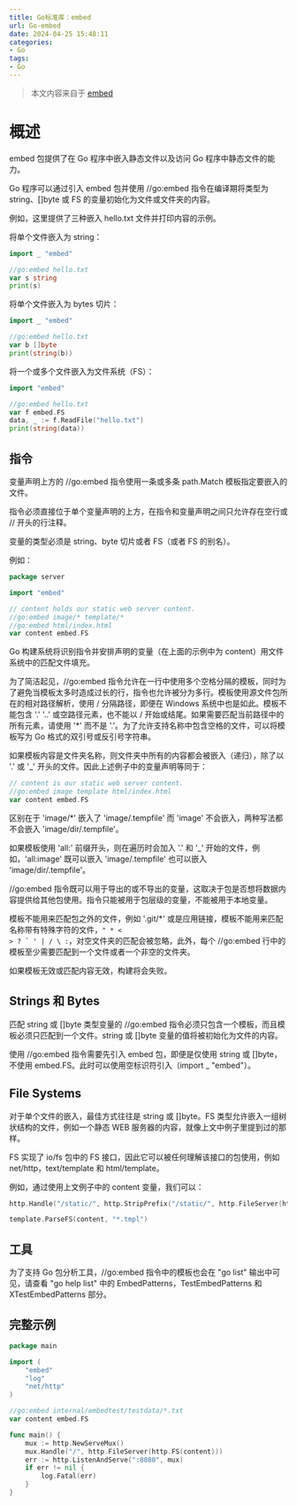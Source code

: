 ```yaml
---
title: Go标准库：embed
url: Go-embed
date: 2024-04-25 15:48:11
categories:
- Go
tags:
- Go
---
```


> 本文内容来自于 [embed](https://pkg.go.dev/embed)

<!-- more -->

# 概述

embed 包提供了在 Go 程序中嵌入静态文件以及访问 Go 程序中静态文件的能力。

Go 程序可以通过引入 embed 包并使用 //go:embed 指令在编译期将类型为 string、[]byte 或 FS 的变量初始化为文件或文件夹的内容。

例如，这里提供了三种嵌入 hello.txt 文件并打印内容的示例。

将单个文件嵌入为 string：

```go
import _ "embed"

//go:embed hello.txt
var s string
print(s)
```

将单个文件嵌入为 bytes 切片：

```go
import _ "embed"

//go:embed hello.txt
var b []byte
print(string(b))
```

将一个或多个文件嵌入为文件系统（FS）：

```go
import "embed"

//go:embed hello.txt
var f embed.FS
data, _ := f.ReadFile("hello.txt")
print(string(data))
```

## 指令

变量声明上方的 //go:embed 指令使用一条或多条 path.Match 模板指定要嵌入的文件。

指令必须直接位于单个变量声明的上方，在指令和变量声明之间只允许存在空行或 // 开头的行注释。

变量的类型必须是 string、byte 切片或者 FS（或者 FS 的别名）。

例如：

```go
package server

import "embed"

// content holds our static web server content.
//go:embed image/* template/*
//go:embed html/index.html
var content embed.FS
```

Go 构建系统将识别指令并安排声明的变量（在上面的示例中为 content）用文件系统中的匹配文件填充。

为了简洁起见，//go:embed 指令允许在一行中使用多个空格分隔的模板，同时为了避免当模板太多时造成过长的行，指令也允许被分为多行。模板使用源文件包所在的相对路径解析，使用 / 分隔路径，即便在 Windows 系统中也是如此。模板不能包含 '.' '..' 或空路径元素，也不能以 / 开始或结尾。如果需要匹配当前路径中的所有元素，请使用 '*' 而不是 '.'。为了允许支持名称中包含空格的文件，可以将模板写为 Go 格式的双引号或反引号字符串。

如果模板内容是文件夹名称，则文件夹中所有的内容都会被嵌入（递归），除了以 '.' 或 '_' 开头的文件。因此上述例子中的变量声明等同于：

```go
// content is our static web server content.
//go:embed image template html/index.html
var content embed.FS
```

区别在于 'image/*' 嵌入了 'image/.tempfile' 而 'image' 不会嵌入，两种写法都不会嵌入 'image/dir/.tempfile'。

如果模板使用 'all:' 前缀开头，则在遍历时会加入 '.' 和 '_' 开始的文件，例如，'all:image' 既可以嵌入 'image/.tempfile' 也可以嵌入 'image/dir/.tempfile'。

//go:embed 指令既可以用于导出的或不导出的变量，这取决于包是否想将数据内容提供给其他包使用。指令只能被用于包层级的变量，不能被用于本地变量。

模板不能用来匹配包之外的文件，例如 '.git/*' 或是应用链接，模板不能用来匹配名称带有特殊字符的文件，<code>" * < > ? ` ' | / \ :</code>，对空文件夹的匹配会被忽略，此外，每个 //go:embed 行中的模板至少需要匹配到一个文件或者一个非空的文件夹。

如果模板无效或匹配内容无效，构建将会失败。

## Strings 和 Bytes

匹配 string 或 []byte 类型变量的 //go:embed 指令必须只包含一个模板，而且模板必须只匹配到一个文件。string 或 []byte 变量的值将被初始化为文件的内容。

使用 //go:embed 指令需要先引入 embed 包，即便是仅使用 string 或 []byte，不使用 embed.FS。此时可以使用空标识符引入（import _ "embed"）。

## File Systems

对于单个文件的嵌入，最佳方式往往是 string 或 []byte。FS 类型允许嵌入一组树状结构的文件，例如一个静态 WEB 服务器的内容，就像上文中例子里提到过的那样。

FS 实现了 io/fs 包中的 FS 接口，因此它可以被任何理解该接口的包使用，例如 net/http，text/template 和 html/template。

例如，通过使用上文例子中的 content 变量，我们可以：

```go
http.Handle("/static/", http.StripPrefix("/static/", http.FileServer(http.FS(content))))

template.ParseFS(content, "*.tmpl")
```

## 工具

为了支持 Go 包分析工具，//go:embed 指令中的模板也会在 "go list" 输出中可见，请查看 "go help list" 中的 EmbedPatterns，TestEmbedPatterns 和 XTestEmbedPatterns 部分。

## 完整示例

```go
package main

import (
	"embed"
	"log"
	"net/http"
)

//go:embed internal/embedtest/testdata/*.txt
var content embed.FS

func main() {
	mux := http.NewServeMux()
	mux.Handle("/", http.FileServer(http.FS(content)))
	err := http.ListenAndServe(":8080", mux)
	if err != nil {
		log.Fatal(err)
	}
}
```